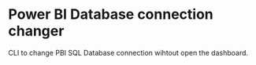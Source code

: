 # Power BI Database connection changer
CLI to change PBI SQL Database connection wihtout open the dashboard.
